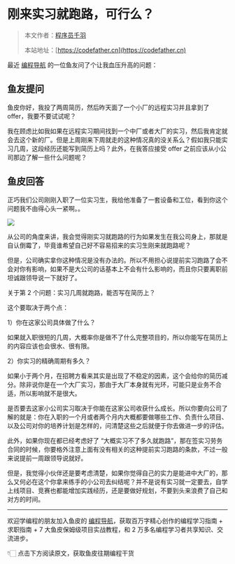 # 刚来实习就跑路，可行么？

> 本文作者：[程序员千羽](https://yuyuanweb.feishu.cn/wiki/Abldw5WkjidySxkKxU2cQdAtnah)
>
> 本站地址：[https://codefather.cn](https://codefather.cn)

最近 [编程导航](https://mp.weixin.qq.com/s?__biz=MzI1NDczNTAwMA==&mid=2247551600&idx=2&sn=829527e998d88a5d5cebbc0a26107fcf&scene=21#wechat_redirect) 的一位鱼友问了个让我血压升高的问题：



## 鱼友提问

鱼皮你好，我投了两周简历，然后昨天面了一个小厂的远程实习并且拿到了 offer，我要不要试试呢？

我在顾虑比如我如果在远程实习期间找到一个中厂或者大厂的实习，然后我肯定就会去这个新的厂。但是上周刚来下周就走的这种情况真的没关系么？假如我只能实习几周，这段经历还能写到简历上吗？此外，在我答应接受 offer 之前应该从小公司那边了解一些什么问题呢？



## 鱼皮回答

正巧我们公司刚刚入职了一位实习生，我给他准备了一套设备和工位，看到你这个问题我不由得心头一紧啊。。

![](https://pic.yupi.icu/1/WechatIMG2209.jpg)

从公司的角度来讲，我会觉得刚实习就跑路的行为如果发生在我公司身上，那就是自认倒霉了，毕竟谁希望自己好不容易招来的实习生刚来就跑路呢？

但是，公司确实拿你这种情况是没有办法的。所以不用担心说提前实习跑路了会不会对你有影响，如果不是大公司的话基本上不会有什么影响的，而且你只要离职前坦诚跟领导说一下就好了。

关于第 2 个问题：实习几周就跑路，能否写在简历上？

这个要取决于两个点：

1）你在这家公司具体做了什么？

如果就入职很短的几周，大概率你是做不了什么完整项目的，所以你能写在简历上的内容应该也会很水、很有限。

2）你实习的精确周期有多久？

如果小于两个月，在招聘方看来其实是出现了不稳定的因素，这个会给你的简历减分。除非说你是在一个大厂实习，那由于大厂本身就有光环，可能只是业务不合适，所以影响就不是很大。

是否要去这家小公司实习取决于你能在这家公司收获什么成长。所以你要向公司了解的就是：你在入职的一个月或者两个月内大概都要做哪些工作、负责什么项目、以及公司对你的培养计划是怎样的，问清楚这些之后就便于你去做进一步的评估。

此外，如果你现在都已经考虑好了 “大概实习不了多久就跑路”，那在签实习劳务合同的时候，你要格外注意上面有没有相关的这种提前实习跑路的条款，不过一般来说提前一周跟领导说就好。

但是，我觉得小伙伴还是要考虑清楚，如果你觉得自己的实力是能进中大厂的，那么又何必在这个你拿来练手的小公司去纠结呢？并不是说有实习就一定要去，自学上线项目、竞赛也都能增加实践经历，还是要做好规划，不要到头来浪费了自己和对方的时间。



---



欢迎学编程的朋友加入鱼皮的 [编程导航](http://mp.weixin.qq.com/s?__biz=MzI1NDczNTAwMA==&mid=2247551600&idx=2&sn=829527e998d88a5d5cebbc0a26107fcf&chksm=e9c2ed87deb564915c4319e349d9d997ebadf9539792aca007e0672d6596482ae19f57bd629a&scene=21#wechat_redirect)，获取百万字精心创作的编程学习指南 + 求职指南 + 7 大鱼皮保姆级项目实战教程，和 2 万多名编程学习者共享知识、交流进步。

👇🏻 点击下方阅读原文，获取鱼皮往期编程干货